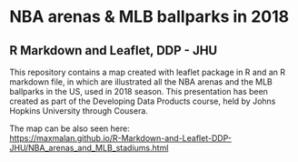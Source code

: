 # NBA arenas & MLB ballparks in 2018
## R Markdown and Leaflet, DDP - JHU

This repository contains a map created with leaflet package in R and an R markdown file, in which are illustrated all the NBA arenas and the MLB ballparks in the US, used in 2018 season. This presentation has been created as part of the Developing Data Products course, held by Johns Hopkins University through Cousera.

The map can be also seen here:
<br>
https://maxmalan.github.io/R-Markdown-and-Leaflet-DDP-JHU/NBA_arenas_and_MLB_stadiums.html

